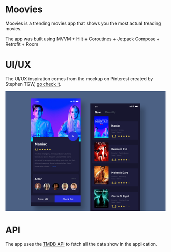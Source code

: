 # Moovies

Moovies is a trending movies app that shows you the most actual treading movies.

The app was built using MVVM + Hilt + Coroutines + Jetpack Compose + Retrofit + Room

# UI/UX

The UI/UX inspiration comes from the mockup on Pinterest created by Stephen TGW, [go check it](https://pin.it/2eW0gEr).

![ui/ux](https://github.com/joaoppedrosa/Moovies/blob/main/images/ui.png)

# API

The app uses the [TMDB API](https://developers.themoviedb.org/3/) to fetch all the data show in the application.
